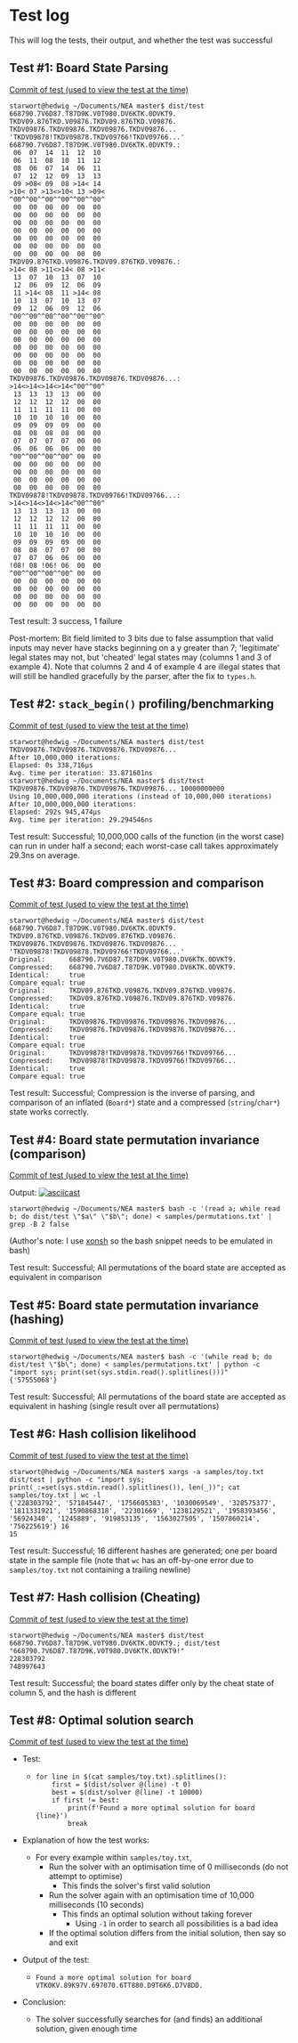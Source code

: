 # Test log

This will log the tests, their output, and whether the test was successful

## Test #1: Board State Parsing

[Commit of test (used to view the test at the time)](https://github.com/Starwort/NEA/commit/ee750d115fd0a794eb092f42938e4e3377302c9c)

```output
starwort@hedwig ~/Documents/NEA master$ dist/test 668790.7V6D87.T87D9K.V0T980.DV6KTK.0DVKT9. TKDV09.876TKD.V09876.TKDV09.876TKD.V09876. TKDV09876.TKDV09876.TKDV09876.TKDV09876... 'TKDV09878!TKDV09878.TKDV09766!TKDV09766...'
668790.7V6D87.T87D9K.V0T980.DV6KTK.0DVKT9.:
 06  07  14  11  12  10 
 06  11  08  10  11  12 
 08  06  07  14  06  11 
 07  12  12  09  13  13 
 09 >08< 09  08 >14< 14 
>10< 07 >13<>10< 13 >09<
^00^^00^^00^^00^^00^^00^
 00  00  00  00  00  00 
 00  00  00  00  00  00 
 00  00  00  00  00  00 
 00  00  00  00  00  00 
 00  00  00  00  00  00 
 00  00  00  00  00  00 
 00  00  00  00  00  00 
TKDV09.876TKD.V09876.TKDV09.876TKD.V09876.:
>14< 08 >11<>14< 08 >11<
 13  07  10  13  07  10 
 12  06  09  12  06  09 
 11 >14< 08  11 >14< 08 
 10  13  07  10  13  07 
 09  12  06  09  12  06 
^00^^00^^00^^00^^00^^00^
 00  00  00  00  00  00 
 00  00  00  00  00  00 
 00  00  00  00  00  00 
 00  00  00  00  00  00 
 00  00  00  00  00  00 
 00  00  00  00  00  00 
 00  00  00  00  00  00 
TKDV09876.TKDV09876.TKDV09876.TKDV09876...:
>14<>14<>14<>14<^00^^00^
 13  13  13  13  00  00 
 12  12  12  12  00  00 
 11  11  11  11  00  00 
 10  10  10  10  00  00 
 09  09  09  09  00  00 
 08  08  08  08  00  00 
 07  07  07  07  00  00 
 06  06  06  06  00  00 
^00^^00^^00^^00^ 00  00 
 00  00  00  00  00  00 
 00  00  00  00  00  00 
 00  00  00  00  00  00 
 00  00  00  00  00  00 
TKDV09878!TKDV09878.TKDV09766!TKDV09766...:
>14<>14<>14<>14<^00^^00^
 13  13  13  13  00  00 
 12  12  12  12  00  00 
 11  11  11  11  00  00 
 10  10  10  10  00  00 
 09  09  09  09  00  00 
 08  08  07  07  00  00 
 07  07  06  06  00  00 
!08! 08 !06! 06  00  00 
^00^^00^^00^^00^ 00  00 
 00  00  00  00  00  00 
 00  00  00  00  00  00 
 00  00  00  00  00  00 
 00  00  00  00  00  00 
```

Test result: 3 success, 1 failure

Post-mortem: Bit field limited to 3 bits due to false assumption that valid inputs may never have stacks beginning on a y greater than 7; 'legitimate' legal states may not, but 'cheated' legal states may (columns 1 and 3 of example 4). Note that columns 2 and 4 of example 4 are illegal states that will still be handled gracefully by the parser, after the fix to `types.h`.

## Test #2: `stack_begin()` profiling/benchmarking

[Commit of test (used to view the test at the time)](https://github.com/Starwort/NEA/commit/a23ce7b2f4f4f0bfc521bbfe2dc150b6c92d8b72)

```output
starwort@hedwig ~/Documents/NEA master$ dist/test TKDV09876.TKDV09876.TKDV09876.TKDV09876...
After 10,000,000 iterations:
Elapsed: 0s 338,716µs
Avg. time per iteration: 33.871601ns
starwort@hedwig ~/Documents/NEA master$ dist/test TKDV09876.TKDV09876.TKDV09876.TKDV09876... 10000000000
Using 10,000,000,000 iterations (instead of 10,000,000 iterations)
After 10,000,000,000 iterations:
Elapsed: 292s 945,474µs
Avg. time per iteration: 29.294546ns
```

Test result: Successful; 10,000,000 calls of the function (in the worst case) can run in under half a second; each worst-case call takes approximately 29.3ns on average.

## Test #3: Board compression and comparison

[Commit of test (used to view the test at the time)](https://github.com/Starwort/NEA/commit/8a86fec1f35856f467f279d8ca910350584e66fd)

```output
starwort@hedwig ~/Documents/NEA master$ dist/test 668790.7V6D87.T87D9K.V0T980.DV6KTK.0DVKT9. TKDV09.876TKD.V09876.TKDV09.876TKD.V09876. TKDV09876.TKDV09876.TKDV09876.TKDV09876... 'TKDV09878!TKDV09878.TKDV09766!TKDV09766...'
Original:      668790.7V6D87.T87D9K.V0T980.DV6KTK.0DVKT9.
Compressed:    668790.7V6D87.T87D9K.V0T980.DV6KTK.0DVKT9.
Identical:     true
Compare equal: true
Original:      TKDV09.876TKD.V09876.TKDV09.876TKD.V09876.
Compressed:    TKDV09.876TKD.V09876.TKDV09.876TKD.V09876.
Identical:     true
Compare equal: true
Original:      TKDV09876.TKDV09876.TKDV09876.TKDV09876...
Compressed:    TKDV09876.TKDV09876.TKDV09876.TKDV09876...
Identical:     true
Compare equal: true
Original:      TKDV09878!TKDV09878.TKDV09766!TKDV09766...
Compressed:    TKDV09878!TKDV09878.TKDV09766!TKDV09766...
Identical:     true
Compare equal: true
```

Test result: Successful; Compression is the inverse of parsing, and comparison of an inflated (`Board*`) state and a compressed (`string`/`char*`) state works correctly.

## Test #4: Board state permutation invariance (comparison)

[Commit of test (used to view the test at the time)](https://github.com/Starwort/NEA/commit/c7bc22b7a4cac4e2709f71ed49e2df7cbbedc77b)

Output: [![asciicast](https://asciinema.org/a/2JbOBIMBh1DxGX0zAnPkRYNl3.svg)](https://asciinema.org/a/2JbOBIMBh1DxGX0zAnPkRYNl3)

```output
starwort@hedwig ~/Documents/NEA master$ bash -c '(read a; while read b; do dist/test \"$a\" \"$b\"; done) < samples/permutations.txt' | grep -B 2 false
```

(Author's note: I use [xonsh](https://xon.sh/) so the bash snippet needs to be emulated in bash)

Test result: Successful; All permutations of the board state are accepted as equivalent in comparison

## Test #5: Board state permutation invariance (hashing)

[Commit of test (used to view the test at the time)](https://github.com/Starwort/NEA/commit/4b3894199036135bc13e0ffa85358459d9ae34c8)

```output
starwort@hedwig ~/Documents/NEA master$ bash -c '(while read b; do dist/test \"$b\"; done) < samples/permutations.txt' | python -c "import sys; print(set(sys.stdin.read().splitlines()))"
{'57555068'}
```

Test result: Successful; All permutations of the board state are accepted as equivalent in hashing (single result over all permutations)

## Test #6: Hash collision likelihood

[Commit of test (used to view the test at the time)](https://github.com/Starwort/NEA/commit/4b3894199036135bc13e0ffa85358459d9ae34c8)

```output
starwort@hedwig ~/Documents/NEA master$ xargs -a samples/toy.txt dist/test | python -c "import sys; print(_:=set(sys.stdin.read().splitlines()), len(_))"; cat samples/toy.txt | wc -l
{'228303792', '571845447', '1756605383', '1030069549', '328575377', '1811331921', '1590868318', '22301669', '1238129521', '1958393456', '56924340', '1245889', '919853135', '1563027505', '1507860214', '756225619'} 16
15
```

Test result: Successful; 16 different hashes are generated; one per board state in the sample file (note that `wc` has an off-by-one error due to `samples/toy.txt` not containing a trailing newline)

## Test #7: Hash collision (Cheating)

[Commit of test (used to view the test at the time)](https://github.com/Starwort/NEA/commit/4b3894199036135bc13e0ffa85358459d9ae34c8)

```output
starwort@hedwig ~/Documents/NEA master$ dist/test 668790.7V6D87.T87D9K.V0T980.DV6KTK.0DVKT9.; dist/test "668790.7V6D87.T87D9K.V0T980.DV6KTK.0DVKT9!"
228303792
748997643
```

Test result: Successful; the board states differ only by the cheat state of column 5, and the hash is different

## Test #8: Optimal solution search

[Commit of test (used to view the test at the time)](https://github.com/Starwort/NEA/commit/1472de4cb7bc1216b1e920f19927db1876bba531)

- Test:

  - ```xonsh
    for line in $(cat samples/toy.txt).splitlines():
        first = $(dist/solver @(line) -t 0)
        best = $(dist/solver @(line) -t 10000)
        if first != best:
            print(f'Found a more optimal solution for board {line}')
            break
    ```

- Explanation of how the test works:
  - For every example within `samples/toy.txt`,
    - Run the solver with an optimisation time of 0 milliseconds (do not attempt to optimise)
      - This finds the solver's first valid solution
    - Run the solver again with an optimisation time of 10,000 milliseconds (10 seconds)
      - This finds an optimal solution without taking forever
        - Using `-1` in order to search all possibilities is a bad idea
    - If the optimal solution differs from the initial solution, then say so and exit
- Output of the test:

  - ```output
    Found a more optimal solution for board VTK0KV.89K97V.697070.6TT880.D9T6K6.D7V8DD.
    ```

- Conclusion:
  - The solver successfully searches for (and finds) an additional solution, given enough time
